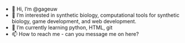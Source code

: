- 👋 Hi, I’m @gageuw
- 👀 I’m interested in synthetic biology, computational tools for synthetic biology, game development, and web development.
- 🌱 I’m currently learning python, HTML, git
- 📫 How to reach me - can you message me on here?

<!---
gageuw/gageuw is a ✨ special ✨ repository because its `README.md` (this file) appears on your GitHub profile.
You can click the Preview link to take a look at your changes.
--->
